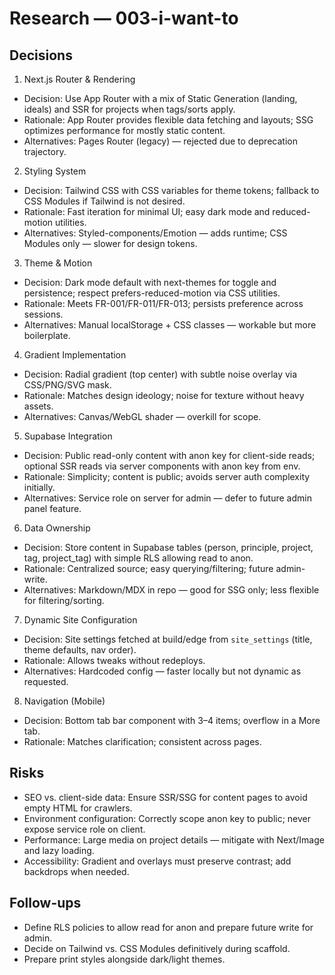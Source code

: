 # Research — 003-i-want-to

## Decisions

1) Next.js Router & Rendering
- Decision: Use App Router with a mix of Static Generation (landing, ideals) and SSR for projects when tags/sorts apply.
- Rationale: App Router provides flexible data fetching and layouts; SSG optimizes performance for mostly static content.
- Alternatives: Pages Router (legacy) — rejected due to deprecation trajectory.

2) Styling System
- Decision: Tailwind CSS with CSS variables for theme tokens; fallback to CSS Modules if Tailwind is not desired.
- Rationale: Fast iteration for minimal UI; easy dark mode and reduced-motion utilities.
- Alternatives: Styled-components/Emotion — adds runtime; CSS Modules only — slower for design tokens.

3) Theme & Motion
- Decision: Dark mode default with next-themes for toggle and persistence; respect prefers-reduced-motion via CSS utilities.
- Rationale: Meets FR-001/FR-011/FR-013; persists preference across sessions.
- Alternatives: Manual localStorage + CSS classes — workable but more boilerplate.

4) Gradient Implementation
- Decision: Radial gradient (top center) with subtle noise overlay via CSS/PNG/SVG mask.
- Rationale: Matches design ideology; noise for texture without heavy assets.
- Alternatives: Canvas/WebGL shader — overkill for scope.

5) Supabase Integration
- Decision: Public read-only content with anon key for client-side reads; optional SSR reads via server components with anon key from env.
- Rationale: Simplicity; content is public; avoids server auth complexity initially.
- Alternatives: Service role on server for admin — defer to future admin panel feature.

6) Data Ownership
- Decision: Store content in Supabase tables (person, principle, project, tag, project_tag) with simple RLS allowing read to anon.
- Rationale: Centralized source; easy querying/filtering; future admin-write.
- Alternatives: Markdown/MDX in repo — good for SSG only; less flexible for filtering/sorting.

7) Dynamic Site Configuration
- Decision: Site settings fetched at build/edge from `site_settings` (title, theme defaults, nav order).
- Rationale: Allows tweaks without redeploys.
- Alternatives: Hardcoded config — faster locally but not dynamic as requested.

8) Navigation (Mobile)
- Decision: Bottom tab bar component with 3–4 items; overflow in a More tab.
- Rationale: Matches clarification; consistent across pages.

## Risks
- SEO vs. client-side data: Ensure SSR/SSG for content pages to avoid empty HTML for crawlers.
- Environment configuration: Correctly scope anon key to public; never expose service role on client.
- Performance: Large media on project details — mitigate with Next/Image and lazy loading.
- Accessibility: Gradient and overlays must preserve contrast; add backdrops when needed.

## Follow-ups
- Define RLS policies to allow read for anon and prepare future write for admin.
- Decide on Tailwind vs. CSS Modules definitively during scaffold.
- Prepare print styles alongside dark/light themes.

